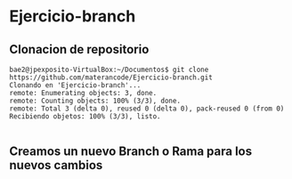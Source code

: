 # Ejercicio-branch

## Clonacion de repositorio

```code
bae2@jpexposito-VirtualBox:~/Documentos$ git clone https://github.com/materancode/Ejercicio-branch.git
Clonando en 'Ejercicio-branch'...
remote: Enumerating objects: 3, done.
remote: Counting objects: 100% (3/3), done.
remote: Total 3 (delta 0), reused 0 (delta 0), pack-reused 0 (from 0)
Recibiendo objetos: 100% (3/3), listo.


```
## Creamos un nuevo Branch o Rama para los nuevos cambios

```code

```